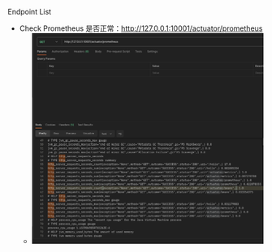 Endpoint List

- Check Prometheus 是否正常：http://127.0.0.1:10001/actuator/prometheus
  - ![endpoint_prometheus](./documents/endpoint_prometheus.png)